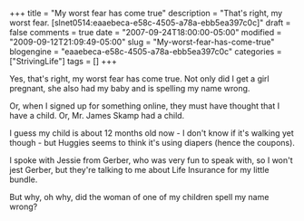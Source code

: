+++
title = "My worst fear has come true"
description = "That's right, my worst fear. [slnet0514:eaaebeca-e58c-4505-a78a-ebb5ea397c0c]"
draft = false
comments = true
date = "2007-09-24T18:00:00-05:00"
modified = "2009-09-12T21:09:49-05:00"
slug = "My-worst-fear-has-come-true"
blogengine = "eaaebeca-e58c-4505-a78a-ebb5ea397c0c"
categories = ["StrivingLife"]
tags = []
+++

<p>Yes, that's right, my worst fear has come true. Not only did I get a girl pregnant, she also had my baby and is spelling my name wrong.</p>
<p>Or, when I signed up for something online, they must have thought that I have a child. Or, Mr. James Skamp had a child.</p>
<p>I guess my child is about 12 months old now - I don't know if it's walking yet though - but Huggies seems to think it's using diapers (hence the coupons).</p>
<p>I spoke with Jessie from Gerber, who was very fun to speak with, so I won't jest Gerber, but they're talking to me about Life Insurance for my little bundle.</p>
<p>But why, oh why, did the woman of one of my children spell my name wrong?</p>
